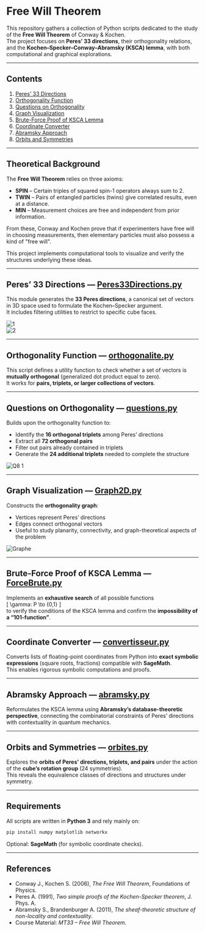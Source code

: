 # Free Will Theorem

This repository gathers a collection of Python scripts dedicated to the study of the **Free Will Theorem** of Conway & Kochen.  
The project focuses on **Peres’ 33 directions**, their orthogonality relations, and the **Kochen–Specker–Conway–Abramsky (KSCA) lemma**, with both computational and graphical explorations.

---

## Contents

1. [Peres’ 33 Directions](#peres-33-directions--peres33directionspy)  
2. [Orthogonality Function](#orthogonality-function--orthogonalitepy)  
3. [Questions on Orthogonality](#questions-on-orthogonality--questionspy)  
4. [Graph Visualization](#graph-visualization--graph2dpy)  
5. [Brute-Force Proof of KSCA Lemma](#brute-force-proof-of-ksca-lemma--forcebrutepy)  
6. [Coordinate Converter](#coordinate-converter--convertisseurpy)  
7. [Abramsky Approach](#abramsky-approach--abramskypy)  
8. [Orbits and Symmetries](#orbits-and-symmetries--orbitespy)

---

## Theoretical Background

The **Free Will Theorem** relies on three axioms:

* **SPIN** – Certain triples of squared spin-1 operators always sum to 2.
* **TWIN** – Pairs of entangled particles (twins) give correlated results, even at a distance.
* **MIN** – Measurement choices are free and independent from prior information.

From these, Conway and Kochen prove that if experimenters have free will in choosing measurements, then elementary particles must also possess a kind of "free will".

This project implements computational tools to visualize and verify the structures underlying these ideas.

---

## Peres’ 33 Directions — [Peres33Directions.py](Peres33Directions.py)

This module generates the **33 Peres directions**, a canonical set of vectors in 3D space used to formulate the Kochen–Specker argument.  
It includes filtering utilities to restrict to specific cube faces.

![1](https://github.com/Toppics/Directions-de-Peres/assets/110732997/8f579ba4-638a-4ebc-9111-4a110a95d5b7)  
![2](https://github.com/Toppics/Directions-de-Peres/assets/110732997/0553746e-8000-4bfb-a03d-b93ee3a18eaf)

---

## Orthogonality Function — [orthogonalite.py](orthogonalite.py)

This script defines a utility function to check whether a set of vectors is **mutually orthogonal** (generalized dot product equal to zero).  
It works for **pairs, triplets, or larger collections of vectors**.

---

## Questions on Orthogonality — [questions.py](questions.py)

Builds upon the orthogonality function to:  

* Identify the **16 orthogonal triplets** among Peres’ directions  
* Extract all **72 orthogonal pairs**  
* Filter out pairs already contained in triplets  
* Generate the **24 additional triplets** needed to complete the structure  

![Q8 1](https://github.com/Toppics/Directions-de-Peres/assets/110732997/fd265721-a41c-4c08-aa8e-8e4e2d55d1ff)

---

## Graph Visualization — [Graph2D.py](Graph2D.py)

Constructs the **orthogonality graph**:  

* Vertices represent Peres’ directions  
* Edges connect orthogonal vectors  
* Useful to study planarity, connectivity, and graph-theoretical aspects of the problem  

![Graphe](https://github.com/Toppics/Directions-de-Peres/assets/110732997/4187a8d6-f923-43a7-ab22-47fa505911a3)

---

## Brute-Force Proof of KSCA Lemma — [ForceBrute.py](ForceBrute.py)

Implements an **exhaustive search** of all possible functions  
\[
\gamma: P \to \{0,1\}
\]  
to verify the conditions of the KSCA lemma and confirm the **impossibility of a “101-function”**.

---

## Coordinate Converter — [convertisseur.py](convertisseur.py)

Converts lists of floating-point coordinates from Python into **exact symbolic expressions** (square roots, fractions) compatible with **SageMath**.  
This enables rigorous symbolic computations and proofs.

---

## Abramsky Approach — [abramsky.py](abramsky.py)

Reformulates the KSCA lemma using **Abramsky’s database-theoretic perspective**, connecting the combinatorial constraints of Peres’ directions with contextuality in quantum mechanics.

---

## Orbits and Symmetries — [orbites.py](orbites.py)

Explores the **orbits of Peres’ directions, triplets, and pairs** under the action of the **cube’s rotation group** (24 symmetries).  
This reveals the equivalence classes of directions and structures under symmetry.

---

## Requirements

All scripts are written in **Python 3** and rely mainly on:

```bash
pip install numpy matplotlib networkx
```

Optional: **SageMath** (for symbolic coordinate checks).

---

## References

* Conway J., Kochen S. (2006), *The Free Will Theorem*, Foundations of Physics.
* Peres A. (1991), *Two simple proofs of the Kochen-Specker theorem*, J. Phys. A.
* Abramsky S., Brandenburger A. (2011), *The sheaf-theoretic structure of non-locality and contextuality*.
* Course Material: *MT33 – Free Will Theorem*.
